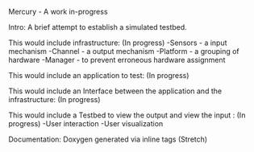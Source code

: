 Mercury - A work in-progress

Intro:
A brief attempt to establish a simulated testbed.

This would include infrastructure: (In progress)
-Sensors - a input mechanism 
-Channel - a output mechanism 
-Platform - a grouping of hardware
-Manager - to prevent erroneous hardware assignment

This would include an application to test: (In progress)

This would include an Interface between the application and the infrastructure: (In progress)

This would include a Testbed to view the output and view the input : (In progress)
-User interaction
-User visualization

Documentation:
Doxygen generated via inline tags (Stretch)
